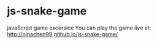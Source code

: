 # js-snake-game
javaScript game excersice 
You can play the game live at: http://ninachen99.github.io/js-snake-game/

